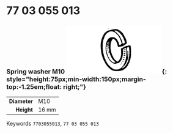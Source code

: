 # 77 03 055 013

### Spring washer M10 ![](../assets/images/parts/spring_washer.png){: style="height:75px;min-width:150px;margin-top:-1.25em;float: right;"}

|   |   |
|---:|---|
**Diameter** | M10
**Height** |16 mm

Keywords `7703055013`, `77 03 055 013`

